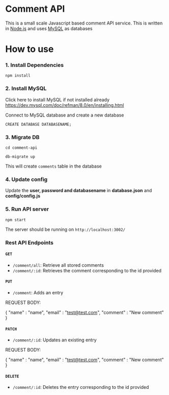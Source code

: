 # Comment API
This is a small scale Javascript based comment API service. This is written in [Node.js](https://nodejs.org/en/) and uses [MySQL](https://www.mysql.com/) as databases

# How to use

### 1. Install Dependencies
```
npm install
```

### 2. Install MySQL
Click here to install MySQL if not installed already https://dev.mysql.com/doc/refman/8.0/en/installing.html

Connect to MySQL database and create a new database
```
CREATE DATABASE DATABASENAME;
```

### 3. Migrate DB
```
cd comment-api

db-migrate up 
```

This will create ```comments``` table in the database

### 4. Update config
Update the **user, password and databasename** in **database.json** and **config/config.js**

### 5. Run API server
```
npm start
```

The server should be running on ```http://localhost:3002/```

### Rest API Endpoints

#### ```GET```

* ```/comment/all```: Retrieve all stored comments
* ```/comment/:id```: Retrieves the comment corresponding to the id provided

#### ```PUT```

* ```/comment```: Adds an entry

REQUEST BODY:

{
    "name" : "name",
    "email" : "test@test.com",
    "comment" : "New comment"
}

#### ```PATCH```

* ```/comment/:id```: Updates an existing entry

REQUEST BODY:

{
    "name" : "name",
    "email" : "test@test.com",
    "comment" : "New comment"
}

#### ```DELETE```

* ```/comment/:id```: Deletes the entry corresponding to the id provided






